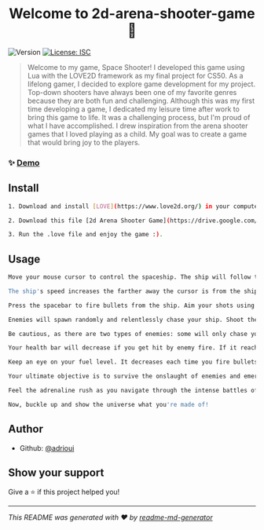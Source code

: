 <h1 align="center">Welcome to 2d-arena-shooter-game 👋</h1>
<p>
  <img alt="Version" src="https://img.shields.io/badge/version-1.0.0-blue.svg?cacheSeconds=2592000" />
  <a href="#" target="_blank">
    <img alt="License: ISC" src="https://img.shields.io/badge/License-ISC-yellow.svg" />
  </a>
</p>

> Welcome to my game, Space Shooter! I developed this game using Lua with the LOVE2D framework as my final project for CS50. As a lifelong gamer, I decided to explore game development for my project. Top-down shooters have always been one of my favorite genres because they are both fun and challenging. Although this was my first time developing a game, I dedicated my leisure time after work to bring this game to life. It was a challenging process, but I'm proud of what I have accomplished. I drew inspiration from the arena shooter games that I loved playing as a child. My goal was to create a game that would bring joy to the players.

### ✨ [Demo](https://youtu.be/Peyyh58tbJI)

## Install

```sh
1. Download and install [LÖVE](https://www.love2d.org/) in your computer.

2. Download this file [2d Arena Shooter Game](https://drive.google.com/file/d/1Big9nBU73cy5yMnqJgxwfBocE6nCqPP5/view?usp=sharing).

3. Run the .love file and enjoy the game :). 
```

## Usage

```sh
Move your mouse cursor to control the spaceship. The ship will follow the cursor's movements.

The ship's speed increases the farther away the cursor is from the ship.

Press the spacebar to fire bullets from the ship. Aim your shots using the mouse cursor.

Enemies will spawn randomly and relentlessly chase your ship. Shoot them to make them disappear.

Be cautious, as there are two types of enemies: some will only chase you, while others will continuously fire bullets at you.

Your health bar will decrease if you get hit by enemy fire. If it reaches zero, the game will restart.

Keep an eye on your fuel level. It decreases each time you fire bullets. Use your shots wisely!

Your ultimate objective is to survive the onslaught of enemies and emerge victorious!

Feel the adrenaline rush as you navigate through the intense battles of Space Shooter! Get ready for a thrilling and challenging gaming experience.

Now, buckle up and show the universe what you're made of!
```

## Author

* Github: [@adrioui](https://github.com/adrioui)

## Show your support

Give a ⭐️ if this project helped you!

***
_This README was generated with ❤️ by [readme-md-generator](https://github.com/kefranabg/readme-md-generator)_